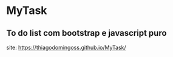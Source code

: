 # MyTask
## To do list com bootstrap e javascript puro
site: https://thiagodomingoss.github.io/MyTask/
